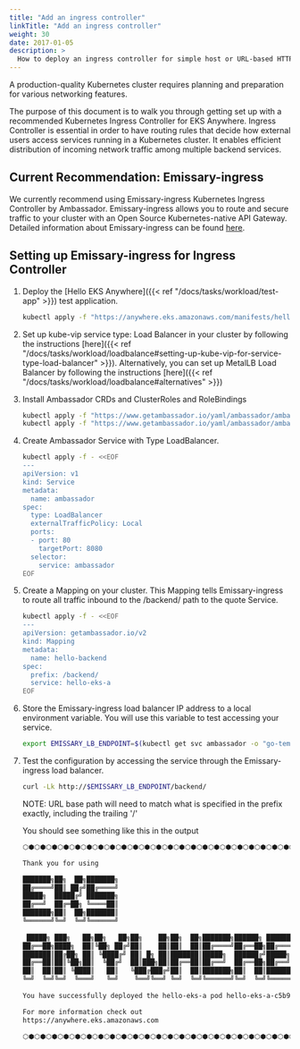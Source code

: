 ```yaml
---
title: "Add an ingress controller"
linkTitle: "Add an ingress controller"
weight: 30
date: 2017-01-05
description: >
  How to deploy an ingress controller for simple host or URL-based HTTP routing into workload running in EKS-A
---
```


<!-- overview -->

A production-quality Kubernetes cluster requires planning and preparation for various networking features.

<!-- body -->


The purpose of this document is to walk you through getting set up with a recommended Kubernetes Ingress Controller for EKS Anywhere.
Ingress Controller is essential in order to have routing rules that decide how external users access services running in a Kubernetes cluster. It enables efficient distribution of incoming network traffic among multiple backend services.


## Current Recommendation: Emissary-ingress 

We currently recommend using Emissary-ingress Kubernetes Ingress Controller by Ambassador. Emissary-ingress allows you to route and secure traffic to your cluster with an Open Source Kubernetes-native API Gateway. Detailed information about Emissary-ingress can be found [here](https://www.getambassador.io/docs/emissary/).

## Setting up Emissary-ingress for Ingress Controller

1. Deploy the [Hello EKS Anywhere]({{< ref "/docs/tasks/workload/test-app" >}}) test application.
    ```bash
    kubectl apply -f "https://anywhere.eks.amazonaws.com/manifests/hello-eks-a.yaml"
    ```

2. Set up kube-vip service type: Load Balancer in your cluster by following the instructions [here]({{< ref "/docs/tasks/workload/loadbalance#setting-up-kube-vip-for-service-type-load-balancer" >}}).
Alternatively, you can set up MetalLB Load Balancer by following the instructions [here]({{< ref "/docs/tasks/workload/loadbalance#alternatives" >}})

3. Install Ambassador CRDs and ClusterRoles and RoleBindings

    ```bash
    kubectl apply -f "https://www.getambassador.io/yaml/ambassador/ambassador-crds.yaml"
    kubectl apply -f "https://www.getambassador.io/yaml/ambassador/ambassador-rbac.yaml"
    ```

4. Create Ambassador Service with Type LoadBalancer.

    ```bash
    kubectl apply -f - <<EOF
    ---
    apiVersion: v1
    kind: Service
    metadata:
      name: ambassador
    spec:
      type: LoadBalancer
      externalTrafficPolicy: Local
      ports:
      - port: 80
        targetPort: 8080
      selector:
        service: ambassador
    EOF
    ```

5. Create a Mapping on your cluster. This Mapping tells Emissary-ingress to route all traffic inbound to the /backend/ path to the quote Service.

    ```bash
    kubectl apply -f - <<EOF
    ---
    apiVersion: getambassador.io/v2
    kind: Mapping
    metadata:
      name: hello-backend
    spec:
      prefix: /backend/
      service: hello-eks-a
    EOF
    ```  
 
6. Store the Emissary-ingress load balancer IP address to a local environment variable. You will use this variable to test accessing your service.

    ```bash
    export EMISSARY_LB_ENDPOINT=$(kubectl get svc ambassador -o "go-template={{range .status.loadBalancer.ingress}}{{or .ip .hostname}}{{end}}")
    ```   
 
7. Test the configuration by accessing the service through the Emissary-ingress load balancer.

    ```bash
    curl -Lk http://$EMISSARY_LB_ENDPOINT/backend/
    ```   

   NOTE: URL base path will need to match what is specified in the prefix exactly, including the trailing '/'
 


   You should see something like this in the output

   ```html
   ⬡⬢⬡⬢⬡⬢⬡⬢⬡⬢⬡⬢⬡⬢⬡⬢⬡⬢⬡⬢⬡⬢⬡⬢⬡⬢⬡⬢⬡⬢⬡⬢⬡⬢⬡⬢⬡⬢⬡⬢⬡⬢⬡⬢⬡⬢⬡⬢⬡⬢⬡⬢⬡⬢⬡⬢⬡⬢⬡⬢⬡⬢⬡⬢⬡⬢⬡⬢

   Thank you for using

   ███████╗██╗  ██╗███████╗                                             
   ██╔════╝██║ ██╔╝██╔════╝                                             
   █████╗  █████╔╝ ███████╗                                             
   ██╔══╝  ██╔═██╗ ╚════██║                                             
   ███████╗██║  ██╗███████║                                             
   ╚══════╝╚═╝  ╚═╝╚══════╝                                             
                                                                     
    █████╗ ███╗   ██╗██╗   ██╗██╗    ██╗██╗  ██╗███████╗██████╗ ███████╗
   ██╔══██╗████╗  ██║╚██╗ ██╔╝██║    ██║██║  ██║██╔════╝██╔══██╗██╔════╝
   ███████║██╔██╗ ██║ ╚████╔╝ ██║ █╗ ██║███████║█████╗  ██████╔╝█████╗  
   ██╔══██║██║╚██╗██║  ╚██╔╝  ██║███╗██║██╔══██║██╔══╝  ██╔══██╗██╔══╝  
   ██║  ██║██║ ╚████║   ██║   ╚███╔███╔╝██║  ██║███████╗██║  ██║███████╗
   ╚═╝  ╚═╝╚═╝  ╚═══╝   ╚═╝    ╚══╝╚══╝ ╚═╝  ╚═╝╚══════╝╚═╝  ╚═╝╚══════╝
                                                                     
   You have successfully deployed the hello-eks-a pod hello-eks-a-c5b9bc9d8-fx2fr

   For more information check out
   https://anywhere.eks.amazonaws.com

   ⬡⬢⬡⬢⬡⬢⬡⬢⬡⬢⬡⬢⬡⬢⬡⬢⬡⬢⬡⬢⬡⬢⬡⬢⬡⬢⬡⬢⬡⬢⬡⬢⬡⬢⬡⬢⬡⬢⬡⬢⬡⬢⬡⬢⬡⬢⬡⬢⬡⬢⬡⬢⬡⬢⬡⬢⬡⬢⬡⬢⬡⬢⬡⬢⬡⬢⬡⬢

   ```
